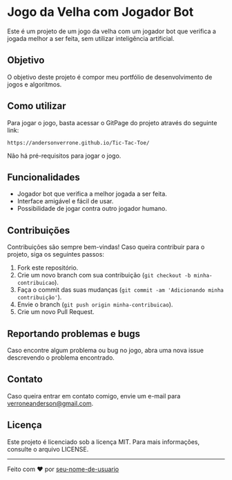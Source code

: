 # Jogo da Velha com Jogador Bot

Este é um projeto de um jogo da velha com um jogador bot que verifica a jogada melhor a ser feita, sem utilizar inteligência artificial.

## Objetivo

O objetivo deste projeto é compor meu portfólio de desenvolvimento de jogos e algoritmos.

## Como utilizar

Para jogar o jogo, basta acessar o GitPage do projeto através do seguinte link:

`https://andersonverrone.github.io/Tic-Tac-Toe/`

Não há pré-requisitos para jogar o jogo.

## Funcionalidades

- Jogador bot que verifica a melhor jogada a ser feita.
- Interface amigável e fácil de usar.
- Possibilidade de jogar contra outro jogador humano.

## Contribuições

Contribuições são sempre bem-vindas! Caso queira contribuir para o projeto, siga os seguintes passos:

1. Fork este repositório.
2. Crie um novo branch com sua contribuição (`git checkout -b minha-contribuicao`).
3. Faça o commit das suas mudanças (`git commit -am 'Adicionando minha contribuição'`).
4. Envie o branch (`git push origin minha-contribuicao`).
5. Crie um novo Pull Request.

## Reportando problemas e bugs

Caso encontre algum problema ou bug no jogo, abra uma nova issue descrevendo o problema encontrado.

## Contato

Caso queira entrar em contato comigo, envie um e-mail para verroneanderson@gmail.com.

## Licença

Este projeto é licenciado sob a licença MIT. Para mais informações, consulte o arquivo LICENSE.

---

Feito com :heart: por [seu-nome-de-usuario](https://github.com/AndersonVerrone)

